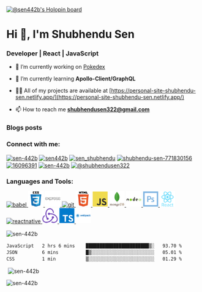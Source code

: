 [![@sen442b's Holopin board](https://holopin.io/api/user/board?user=sen442b)](https://holopin.io/@sen442b)


<h1 align="left">Hi 👋, I'm Shubhendu Sen</h1>
<h3 align="left">Developer | React | JavaScript</h3>



- 🔭 I’m currently working on [Pokedex](https://demo-video-lib.netlify.app/)

- 🌱 I’m currently learning **Apollo-Client/GraphQL**

- 👨‍💻 All of my projects are available at [https://personal-site-shubhendu-sen.netlify.app/](https://personal-site-shubhendu-sen.netlify.app/)

- 📫 How to reach me **shubhendusen322@gmail.com**

### Blogs posts
<!-- BLOG-POST-LIST:START -->
<!-- BLOG-POST-LIST:END -->

<h3 align="left">Connect with me:</h3>
<p align="left">
<a href="https://codepen.io/sen-442b" target="blank"><img align="center" src="https://raw.githubusercontent.com/rahuldkjain/github-profile-readme-generator/master/src/images/icons/Social/codepen.svg" alt="sen-442b" height="30" width="40" /></a>
<a href="https://dev.to/sen442b" target="blank"><img align="center" src="https://raw.githubusercontent.com/rahuldkjain/github-profile-readme-generator/master/src/images/icons/Social/devto.svg" alt="sen442b" height="30" width="40" /></a>
<a href="https://twitter.com/sen_shubhendu" target="blank"><img align="center" src="https://raw.githubusercontent.com/rahuldkjain/github-profile-readme-generator/master/src/images/icons/Social/twitter.svg" alt="sen_shubhendu" height="30" width="40" /></a>
<a href="https://linkedin.com/in/shubhendu-sen-771830156" target="blank"><img align="center" src="https://raw.githubusercontent.com/rahuldkjain/github-profile-readme-generator/master/src/images/icons/Social/linked-in-alt.svg" alt="shubhendu-sen-771830156" height="30" width="40" /></a>
<a href="https://stackoverflow.com/users/16096391" target="blank"><img align="center" src="https://raw.githubusercontent.com/rahuldkjain/github-profile-readme-generator/master/src/images/icons/Social/stack-overflow.svg" alt="16096391" height="30" width="40" /></a>
<a href="https://codesandbox.com/sen-442b" target="blank"><img align="center" src="https://raw.githubusercontent.com/rahuldkjain/github-profile-readme-generator/master/src/images/icons/Social/codesandbox.svg" alt="sen-442b" height="30" width="40" /></a>
<a href="https://medium.com/@shubhendusen322" target="blank"><img align="center" src="https://raw.githubusercontent.com/rahuldkjain/github-profile-readme-generator/master/src/images/icons/Social/medium.svg" alt="@shubhendusen322" height="30" width="40" /></a>
</p>

<h3 align="left">Languages and Tools:</h3>
<p align="left"> <a href="https://babeljs.io/" target="_blank" rel="noreferrer"> <img src="https://www.vectorlogo.zone/logos/babeljs/babeljs-icon.svg" alt="babel" width="40" height="40"/> </a> <a href="https://www.w3schools.com/css/" target="_blank" rel="noreferrer"> <img src="https://raw.githubusercontent.com/devicons/devicon/master/icons/css3/css3-original-wordmark.svg" alt="css3" width="40" height="40"/> </a> <a href="https://expressjs.com" target="_blank" rel="noreferrer"> <img src="https://raw.githubusercontent.com/devicons/devicon/master/icons/express/express-original-wordmark.svg" alt="express" width="40" height="40"/> </a> <a href="https://git-scm.com/" target="_blank" rel="noreferrer"> <img src="https://www.vectorlogo.zone/logos/git-scm/git-scm-icon.svg" alt="git" width="40" height="40"/> </a> <a href="https://www.w3.org/html/" target="_blank" rel="noreferrer"> <img src="https://raw.githubusercontent.com/devicons/devicon/master/icons/html5/html5-original-wordmark.svg" alt="html5" width="40" height="40"/> </a> <a href="https://developer.mozilla.org/en-US/docs/Web/JavaScript" target="_blank" rel="noreferrer"> <img src="https://raw.githubusercontent.com/devicons/devicon/master/icons/javascript/javascript-original.svg" alt="javascript" width="40" height="40"/> </a> <a href="https://www.mongodb.com/" target="_blank" rel="noreferrer"> <img src="https://raw.githubusercontent.com/devicons/devicon/master/icons/mongodb/mongodb-original-wordmark.svg" alt="mongodb" width="40" height="40"/> </a> <a href="https://nodejs.org" target="_blank" rel="noreferrer"> <img src="https://raw.githubusercontent.com/devicons/devicon/master/icons/nodejs/nodejs-original-wordmark.svg" alt="nodejs" width="40" height="40"/> </a> <a href="https://www.photoshop.com/en" target="_blank" rel="noreferrer"> <img src="https://raw.githubusercontent.com/devicons/devicon/master/icons/photoshop/photoshop-line.svg" alt="photoshop" width="40" height="40"/> </a> <a href="https://reactjs.org/" target="_blank" rel="noreferrer"> <img src="https://raw.githubusercontent.com/devicons/devicon/master/icons/react/react-original-wordmark.svg" alt="react" width="40" height="40"/> </a> <a href="https://reactnative.dev/" target="_blank" rel="noreferrer"> <img src="https://reactnative.dev/img/header_logo.svg" alt="reactnative" width="40" height="40"/> </a> <a href="https://redux.js.org" target="_blank" rel="noreferrer"> <img src="https://raw.githubusercontent.com/devicons/devicon/master/icons/redux/redux-original.svg" alt="redux" width="40" height="40"/> </a> <a href="https://www.typescriptlang.org/" target="_blank" rel="noreferrer"> <img src="https://raw.githubusercontent.com/devicons/devicon/master/icons/typescript/typescript-original.svg" alt="typescript" width="40" height="40"/> </a> <a href="https://webpack.js.org" target="_blank" rel="noreferrer"> <img src="https://raw.githubusercontent.com/devicons/devicon/d00d0969292a6569d45b06d3f350f463a0107b0d/icons/webpack/webpack-original-wordmark.svg" alt="webpack" width="40" height="40"/> </a> </p>

<p><img align="center" src="https://github-readme-stats.vercel.app/api/top-langs?username=sen-442b&show_icons=true&locale=en&layout=compact" alt="sen-442b" /></p>
<!--START_SECTION:waka-->

```txt
JavaScript   2 hrs 6 mins    ███████████████████████▒░   93.70 %
JSON         6 mins          █▒░░░░░░░░░░░░░░░░░░░░░░░   05.01 %
CSS          1 min           ▒░░░░░░░░░░░░░░░░░░░░░░░░   01.29 %
```

<!--END_SECTION:waka-->
<p>&nbsp;<img align="center" src="https://github-readme-stats.vercel.app/api?username=sen-442b&show_icons=true&locale=en" alt="sen-442b" /></p>

<p><img  src="https://github-readme-streak-stats.herokuapp.com/?user=sen-442b&" alt="sen-442b" /></p>

<!---
Sen-442b/Sen-442b is a ✨ special ✨ repository because its `README.md` (this file) appears on your GitHub profile.
You can click the Preview link to take a look at your changes.
--->
